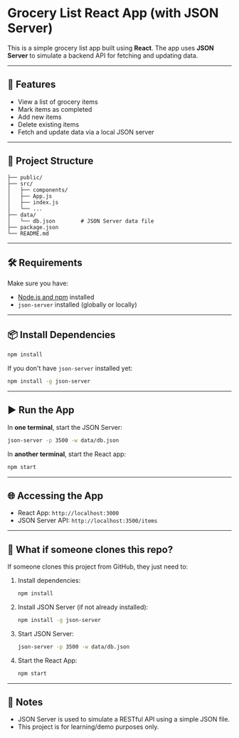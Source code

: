 # Grocery List React App (with JSON Server)

This is a simple grocery list app built using **React**. The app uses **JSON Server** to simulate a backend API for fetching and updating data.

---

## 🚀 Features

- View a list of grocery items
- Mark items as completed
- Add new items
- Delete existing items
- Fetch and update data via a local JSON server

---

## 📁 Project Structure

```
├── public/
├── src/
│   ├── components/
│   ├── App.js
│   ├── index.js
│   └── ...
├── data/
│   └── db.json        # JSON Server data file
├── package.json
└── README.md
```

---

## 🛠 Requirements

Make sure you have:

- [Node.js and npm](https://nodejs.org/) installed
- `json-server` installed (globally or locally)

---

## 📦 Install Dependencies

```bash
npm install
```

If you don't have `json-server` installed yet:

```bash
npm install -g json-server
```

---

## ▶️ Run the App

In **one terminal**, start the JSON Server:

```bash
json-server -p 3500 -w data/db.json
```

In **another terminal**, start the React app:

```bash
npm start
```

---

## 🌐 Accessing the App

- React App: `http://localhost:3000`
- JSON Server API: `http://localhost:3500/items`

---

## 🤔 What if someone clones this repo?

If someone clones this project from GitHub, they just need to:

1. Install dependencies:  
   ```bash
   npm install
   ```

2. Install JSON Server (if not already installed):  
   ```bash
   npm install -g json-server
   ```

3. Start JSON Server:  
   ```bash
   json-server -p 3500 -w data/db.json
   ```

4. Start the React App:  
   ```bash
   npm start
   ```

---

## 📌 Notes

- JSON Server is used to simulate a RESTful API using a simple JSON file.
- This project is for learning/demo purposes only.
